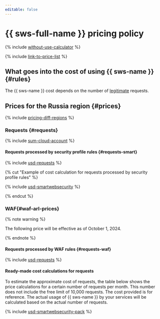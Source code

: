 ```yaml
---
editable: false
---
```


# {{ sws-full-name }} pricing policy



{% include [without-use-calculator](../_includes/pricing/without-use-calculator.md) %}

{% include [link-to-price-list](../_includes/pricing/link-to-price-list.md) %}

## What goes into the cost of using {{ sws-name }} {#rules}

The {{ sws-name }} cost depends on the number of [legitimate](concepts/rules.md#rule-action) requests.

## Prices for the Russia region {#prices}

{% include [pricing-diff-regions](../_includes/pricing-diff-regions.md) %}

### Requests {#requests}

{% include [sum-cloud-account](../_includes/smartwebsecurity/sum-cloud-account.md) %}

#### Requests processed by security profile rules {#requests-smart}



{% include [usd-requests](../_pricing/smartwebsecurity/usd-requests.md) %}

{% cut "Example of cost calculation for requests processed by security profile rules" %}

{% include [usd-smartwebsecurity](../_pricing_examples/smartwebsecurity/usd-smartwebsecurity.md) %}

{% endcut %}


### WAF{#waf-arl-prices}

{% note warning %}

The following price will be effective as of October 1, 2024.

{% endnote %}

#### Requests processed by WAF rules {#requests-waf}



{% include [usd-requests](../_pricing/smartwebsecurity/usd-requests-waf.md) %}


#### Ready-made cost calculations for requests

To estimate the approximate cost of requests, the table below shows the price calculations for a certain number of requests per month. This number does not include the free limit of 10,000 requests. The cost provided is for reference. The actual usage of {{ sws-name }} by your services will be calculated based on the actual number of requests.



{% include [usd-smartwebsecurity-pack](../_pricing_examples/smartwebsecurity/usd-smartwebsecurity-pack.md) %}

